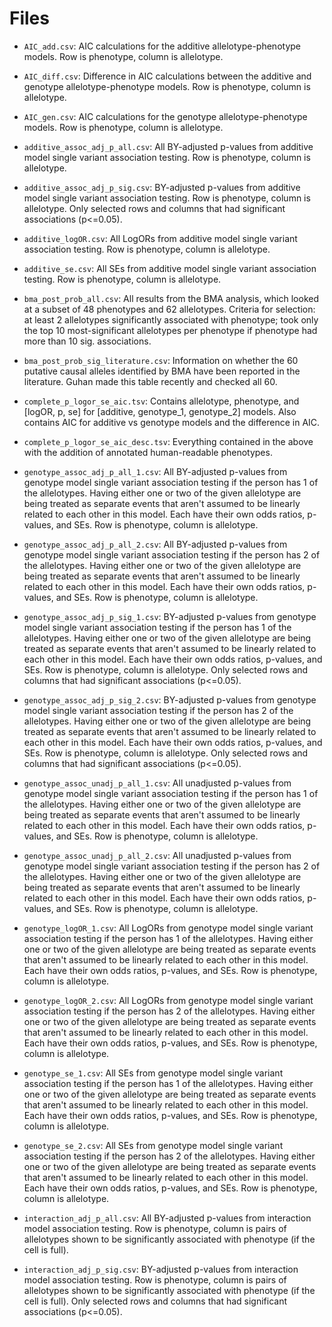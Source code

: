 # Files

* `AIC_add.csv`: AIC calculations for the additive allelotype-phenotype models.
Row is phenotype, column is allelotype.

* `AIC_diff.csv`: Difference in AIC calculations between the additive and genotype
allelotype-phenotype models. Row is phenotype, column is allelotype.

* `AIC_gen.csv`: AIC calculations for the genotype allelotype-phenotype models.
Row is phenotype, column is allelotype.

* `additive_assoc_adj_p_all.csv`: All BY-adjusted p-values from additive model single 
variant association testing. Row is phenotype, column is allelotype.

* `additive_assoc_adj_p_sig.csv`: BY-adjusted p-values from additive model single 
variant association testing. Row is phenotype, column is allelotype. Only selected 
rows and columns that had significant associations (p<=0.05).

* `additive_logOR.csv`: All LogORs from additive model single 
variant association testing. Row is phenotype, column is allelotype.

* `additive_se.csv`: All SEs from additive model single 
variant association testing. Row is phenotype, column is allelotype.

* `bma_post_prob_all.csv`: All results from the BMA analysis, which looked at
a subset of 48 phenotypes and 62 allelotypes. Criteria for selection: at least
2 allelotypes significantly associated with phenotype; took only the top 10
most-significant allelotypes per phenotype if phenotype had more than 10 sig.
associations.

* `bma_post_prob_sig_literature.csv`: Information on whether the 60 putative
  causal alleles identified by BMA have been reported in the literature. Guhan
made this table recently and checked all 60.

* `complete_p_logor_se_aic.tsv`: Contains allelotype, phenotype, and [logOR, p, se]
for [additive, genotype_1, genotype_2] models. Also contains AIC for additive vs
genotype models and the difference in AIC.

* `complete_p_logor_se_aic_desc.tsv`: Everything contained in the above with the
addition of annotated human-readable phenotypes.

* `genotype_assoc_adj_p_all_1.csv`: All BY-adjusted p-values from genotype model 
single variant association testing if the person has 1 of the allelotypes. Having either
one or two of the given allelotype are being treated as separate events that aren't 
assumed to be linearly related to each other in this model. Each have their own odds 
ratios, p-values, and SEs. Row is phenotype, column is allelotype.

* `genotype_assoc_adj_p_all_2.csv`: All BY-adjusted p-values from genotype model 
single variant association testing if the person has 2 of the allelotypes. Having either
one or two of the given allelotype are being treated as separate events that aren't 
assumed to be linearly related to each other in this model. Each have their own odds 
ratios, p-values, and SEs. Row is phenotype, column is allelotype.

* `genotype_assoc_adj_p_sig_1.csv`: BY-adjusted p-values from genotype model 
single variant association testing if the person has 1 of the allelotypes. Having either
one or two of the given allelotype are being treated as separate events that aren't 
assumed to be linearly related to each other in this model. Each have their own odds 
ratios, p-values, and SEs. Row is phenotype, column is allelotype. Only selected rows 
and columns that had significant associations (p<=0.05).

* `genotype_assoc_adj_p_sig_2.csv`: BY-adjusted p-values from genotype model 
single variant association testing if the person has 2 of the allelotypes. Having either
one or two of the given allelotype are being treated as separate events that aren't 
assumed to be linearly related to each other in this model. Each have their own odds 
ratios, p-values, and SEs. Row is phenotype, column is allelotype. Only selected rows 
and columns that had significant associations (p<=0.05).

* `genotype_assoc_unadj_p_all_1.csv`: All unadjusted p-values from genotype model 
single variant association testing if the person has 1 of the allelotypes. Having either
one or two of the given allelotype are being treated as separate events that aren't 
assumed to be linearly related to each other in this model. Each have their own odds 
ratios, p-values, and SEs. Row is phenotype, column is allelotype.

* `genotype_assoc_unadj_p_all_2.csv`: All unadjusted p-values from genotype model 
single variant association testing if the person has 2 of the allelotypes. Having either
one or two of the given allelotype are being treated as separate events that aren't 
assumed to be linearly related to each other in this model. Each have their own odds 
ratios, p-values, and SEs. Row is phenotype, column is allelotype.

* `genotype_logOR_1.csv`: All LogORs from genotype model single variant association
testing if the person has 1 of the allelotypes. Having either one or two of the given
allelotype are being treated as separate events that aren't assumed to be linearly 
related to each other in this model. Each have their own odds ratios, p-values, and SEs.
Row is phenotype, column is allelotype.

* `genotype_logOR_2.csv`: All LogORs from genotype model single variant association
testing if the person has 2 of the allelotypes. Having either one or two of the given
allelotype are being treated as separate events that aren't assumed to be linearly 
related to each other in this model. Each have their own odds ratios, p-values, and SEs.
Row is phenotype, column is allelotype.

* `genotype_se_1.csv`: All SEs from genotype model single variant association
testing if the person has 1 of the allelotypes. Having either one or two of the given
allelotype are being treated as separate events that aren't assumed to be linearly 
related to each other in this model. Each have their own odds ratios, p-values, and SEs.
Row is phenotype, column is allelotype.

* `genotype_se_2.csv`: All SEs from genotype model single variant association
testing if the person has 2 of the allelotypes. Having either one or two of the given
allelotype are being treated as separate events that aren't assumed to be linearly 
related to each other in this model. Each have their own odds ratios, p-values, and SEs.
Row is phenotype, column is allelotype.

* `interaction_adj_p_all.csv`: All BY-adjusted p-values from interaction model 
association testing. Row is phenotype, column is pairs of allelotypes shown to be
significantly associated with phenotype (if the cell is full).

* `interaction_adj_p_sig.csv`: BY-adjusted p-values from interaction model 
association testing. Row is phenotype, column is pairs of allelotypes shown to be
significantly associated with phenotype (if the cell is full). Only selected rows 
and columns that had significant associations (p<=0.05).

